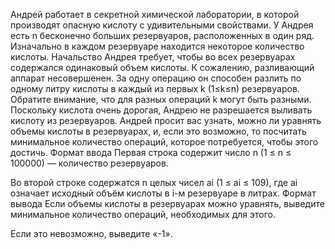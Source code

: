  Андрей работает в секретной химической лаборатории, в которой производят опасную кислоту с удивительными свойствами. У Андрея есть n бесконечно больших резервуаров, расположенных в один ряд. Изначально в каждом резервуаре находится некоторое количество кислоты. Начальство Андрея требует, чтобы во всех резервуарах содержался одинаковый объем кислоты. К сожалению, разливающий аппарат несовершенен. За одну операцию он способен разлить по одному литру кислоты в каждый из первых k (1≤k≤n) резервуаров. Обратите внимание, что для разных операций k могут быть разными. Поскольку кислота очень дорогая, Андрею не разрешается выливать кислоту из резервуаров. Андрей просит вас узнать, можно ли уравнять объемы кислоты в резервуарах, и, если это возможно, то посчитать минимальное количество операций, которое потребуется, чтобы этого достичь.
Формат ввода
Первая строка содержит число n (1 ≤ n ≤ 100000) — количество резервуаров.

Во второй строке содержатся n целых чисел ai (1 ≤ ai ≤ 109), где ai означает исходный объём кислоты в i-м резервуаре в литрах.
Формат вывода
Если объемы кислоты в резервуарах можно уравнять, выведите минимальное количество операций, необходимых для этого.

Если это невозможно, выведите «-1».
